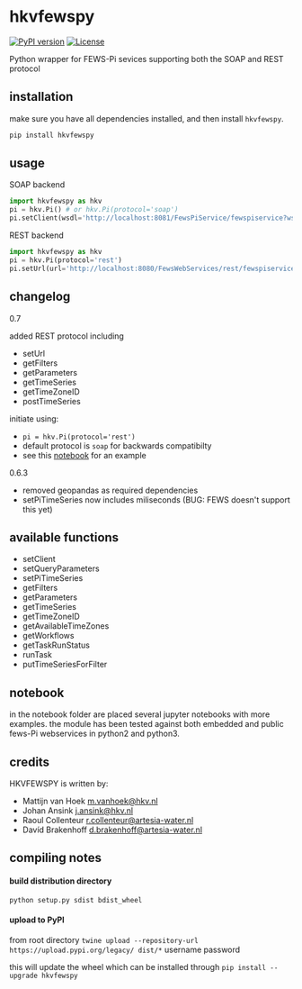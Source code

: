 # hkvfewspy
[![PyPI version](https://img.shields.io/pypi/v/hkvfewspy.svg)](https://pypi.org/project/hkvfewspy)
[![License](https://img.shields.io/badge/License-BSD%203--Clause-blue.svg)](https://opensource.org/licenses/BSD-3-Clause)

Python wrapper for FEWS-Pi sevices supporting both the SOAP and REST protocol

## installation
make sure you have all dependencies installed, and then install `hkvfewspy`.
```bash
pip install hkvfewspy
```

## usage

SOAP backend

```python
import hkvfewspy as hkv
pi = hkv.Pi() # or hkv.Pi(protocol='soap')
pi.setClient(wsdl='http://localhost:8081/FewsPiService/fewspiservice?wsdl')
```

REST backend

```python
import hkvfewspy as hkv
pi = hkv.Pi(protocol='rest')
pi.setUrl(url='http://localhost:8080/FewsWebServices/rest/fewspiservice/v1/')
```

## changelog
0.7

added REST protocol including
- setUrl
- getFilters
- getParameters
- getTimeSeries
- getTimeZoneID
- postTimeSeries

initiate using:
- `pi = hkv.Pi(protocol='rest')` 
- default protocol is `soap` for backwards compatibilty
- see this [notebook](https://nbviewer.jupyter.org/github/HKV-products-services/hkvfewspy/blob/master/notebooks/test%20REST%20endpoint.ipynb) for an example 

0.6.3
- removed geopandas as required dependencies
- setPiTimeSeries now includes miliseconds (BUG: FEWS doesn't support this yet)


## available functions
- setClient
- setQueryParameters
- setPiTimeSeries
- getFilters
- getParameters
- getTimeSeries
- getTimeZoneID
- getAvailableTimeZones
- getWorkflows
- getTaskRunStatus
- runTask
- putTimeSeriesForFilter


## notebook
in the notebook folder are placed several jupyter notebooks with more examples.
the module has been tested against both embedded and public fews-Pi webservices in python2 and python3.

## credits
HKVFEWSPY is written by:
- Mattijn van Hoek <m.vanhoek@hkv.nl>
- Johan Ansink <j.ansink@hkv.nl>
- Raoul Collenteur <r.collenteur@artesia-water.nl>
- Davíd Brakenhoff <d.brakenhoff@artesia-water.nl>

## compiling notes

#### build distribution directory
`python setup.py sdist bdist_wheel`

#### upload to PyPI
from root directory
`twine upload --repository-url https://upload.pypi.org/legacy/ dist/*`
username
password

this will update the wheel which can be installed through `pip install --upgrade hkvfewspy` 

